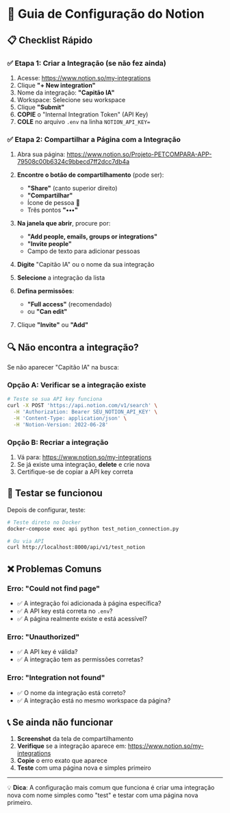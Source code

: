 # 🔧 Guia de Configuração do Notion

## 📋 Checklist Rápido

### ✅ Etapa 1: Criar a Integração (se não fez ainda)
1. Acesse: https://www.notion.so/my-integrations
2. Clique **"+ New integration"**
3. Nome da integração: **"Capitão IA"**
4. Workspace: Selecione seu workspace
5. Clique **"Submit"**
6. **COPIE** o "Internal Integration Token" (API Key)
7. **COLE** no arquivo `.env` na linha `NOTION_API_KEY=`

### ✅ Etapa 2: Compartilhar a Página com a Integração
1. Abra sua página: https://www.notion.so/Projeto-PETCOMPARA-APP-79508c00b6324c9bbecd7ff2dcc7db4a

2. **Encontre o botão de compartilhamento** (pode ser):
   - **"Share"** (canto superior direito)
   - **"Compartilhar"** 
   - Ícone de pessoa 👤
   - Três pontos **"•••"**

3. **Na janela que abrir**, procure por:
   - **"Add people, emails, groups or integrations"**
   - **"Invite people"**
   - Campo de texto para adicionar pessoas

4. **Digite** "Capitão IA" ou o nome da sua integração

5. **Selecione** a integração da lista

6. **Defina permissões**:
   - **"Full access"** (recomendado)
   - ou **"Can edit"**

7. Clique **"Invite"** ou **"Add"**

## 🔍 Não encontra a integração?

Se não aparecer "Capitão IA" na busca:

### Opção A: Verificar se a integração existe
```bash
# Teste se sua API key funciona
curl -X POST 'https://api.notion.com/v1/search' \
  -H 'Authorization: Bearer SEU_NOTION_API_KEY' \
  -H 'Content-Type: application/json' \
  -H 'Notion-Version: 2022-06-28'
```

### Opção B: Recriar a integração
1. Vá para: https://www.notion.so/my-integrations
2. Se já existe uma integração, **delete** e crie nova
3. Certifique-se de copiar a API key correta

## 🧪 Testar se funcionou

Depois de configurar, teste:

```bash
# Teste direto no Docker
docker-compose exec api python test_notion_connection.py

# Ou via API
curl http://localhost:8000/api/v1/test_notion
```

## ❌ Problemas Comuns

### Erro: "Could not find page"
- ✅ A integração foi adicionada à página específica?
- ✅ A API key está correta no `.env`?
- ✅ A página realmente existe e está acessível?

### Erro: "Unauthorized" 
- ✅ A API key é válida?
- ✅ A integração tem as permissões corretas?

### Erro: "Integration not found"
- ✅ O nome da integração está correto?
- ✅ A integração está no mesmo workspace da página?

## 📞 Se ainda não funcionar

1. **Screenshot** da tela de compartilhamento
2. **Verifique** se a integração aparece em: https://www.notion.so/my-integrations
3. **Copie** o erro exato que aparece
4. **Teste** com uma página nova e simples primeiro

---

💡 **Dica**: A configuração mais comum que funciona é criar uma integração nova com nome simples como "test" e testar com uma página nova primeiro.